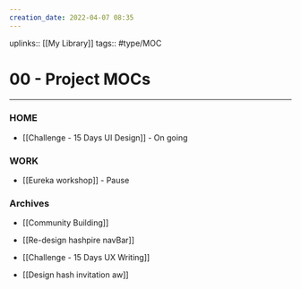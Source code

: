 ```yaml
---
creation_date: 2022-04-07 08:35
---
```


uplinks:: [[My Library]]
tags:: #type/MOC 

# 00 - Project MOCs
---
### HOME
- [[Challenge - 15 Days UI Design]] - On going

### WORK
- [[Eureka workshop]] - Pause

### Archives
- [[Community Building]]
- [[Re-design hashpire navBar]] 
- [[Challenge - 15 Days UX Writing]]

- [[Design hash invitation aw]]